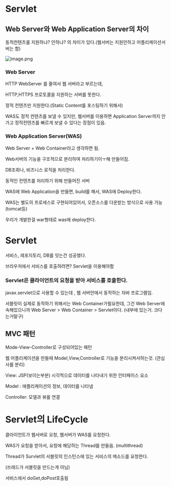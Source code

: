 # Servlet

## Web Server와 Web Application Server의 차이

동적컨텐츠를 지원하냐? 안하냐? 의 차이가 있다.(웹서버는 지원안하고 어플리케이션서버는 함)

![image.png](Servlet%20c1db19e525dc45569b8ca1cd459363d3/image.png)

### Web Server

HTTP WebServer 를 줄여서 웹 서버라고 부르는데, 

HTTP,HTTPS 프로토콜을 지원하는 서버를 뜻한다.

정적 컨텐츠만 지원한다.(Static Content를 포스팅하기 위해서)

WAS도 정적 컨텐츠를 보낼 수 있지만, 웹서버를 이용하면 Application Server까지 안가고 정적컨텐츠를 빠르게 보낼 수 있다는 장점이 있음.

### Web Application Server(WAS)

Web Server + Web Container라고 생각하면 됨.

Web서버의 기능을 구조적으로 분리하여 처리하기이ㅜ해 만들어짐.

DB조회나, 비즈니스 로직을 처리한다. 

동적인 컨텐츠를 처리하기 위해 만들어진 서버

WAS에 Web Application을 만들면, build를 해서, WAS에 Deploy한다. 

WAS는 별도의 프로세스로 구현되어있어서, 오픈소스를 다운받는 방식으로 사용 가능(tomcat등)

우리가 개발한걸 war형태로 was에 deploy한다.

# Servlet

서비스, 레포지토리, DB를 잇는건 성공했다. 

브라우저에서 서비스를 호출하려면? Servlet을 이용해야함

### Servlet은 클라이언트의 요청을 받아 서비스를 호출한다.

javax.servlet으로 사용할 수 있는데 , 웹 서버안에서 동작하는 자바 프로그램임. 

서블릿이 실제로 동작하기 위해서는 Web Container가필요한데, 그건 Web Server에 속해있으니까 Web Server > Web Container > Servlet이다. (내부에 있는거. 크다는거말구)

## MVC 패턴

Mode-View-Controller로 구성되어있는 패턴

웹 어플리케이션을 만들때 Model,View,Controller로 기능을 분리시켜서하는것. (관심사를 분리)

View: JSP(보이는부분) 시각적으로 데이터를 나타내기 위한 인터페이스 요소

Model : 애플리케이션의 정보, 데이터를 나타냄

Controller: 모델과 뷰를 연결

# Servlet의 LifeCycle

클라이언트가 웹서버로 요청, 웹서버가 WAS를 요청한다. 

WAS가 요청을 받아서, 요청에 해당하는 Thread를 만들음. (multithread)

Thread가 Survlet의 서블릿의 인스턴스에 있는 서비스의 메소드를 요청한다.

(쓰레드가 서블릿을 만드는게 아님)

서비스에서 doGet,doPost호출됨